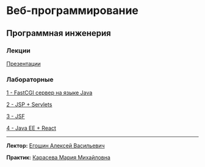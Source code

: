 # Веб-программирование
## Программная инженерия
### Лекции
[Презентации](https://github.com/karillisa/ITMO/tree/main/Semester-3/Web%20Programming/lectures)

### Лабораторные
[1 - FastCGI сервер на языке Java](https://github.com/karillisa/ITMO/tree/main/Semester-3/Web%20Programming/Laboratory%20work%201)

[2 - JSP + Servlets](https://github.com/karillisa/ITMO/tree/main/Semester-3/Web%20Programming/Laboratory%20work%202)

[3 - JSF](https://github.com/karillisa/ITMO/tree/main/Semester-3/Web%20Programming/Laboratory%20work%203)

[4 - Java EE + React](https://github.com/karillisa/ITMO/tree/main/Semester-3/Web%20Programming/Laboratory%20work%204)

---
**Лектор:** [Егошин Алексей Васильевич](https://my.itmo.ru/persons/285578?p=1&q=Егошин%20Алексей)

**Практик:** [Карасева Мария Михайловна](https://my.itmo.ru/persons/337607?p=1&q=Мария%20Карасева)
